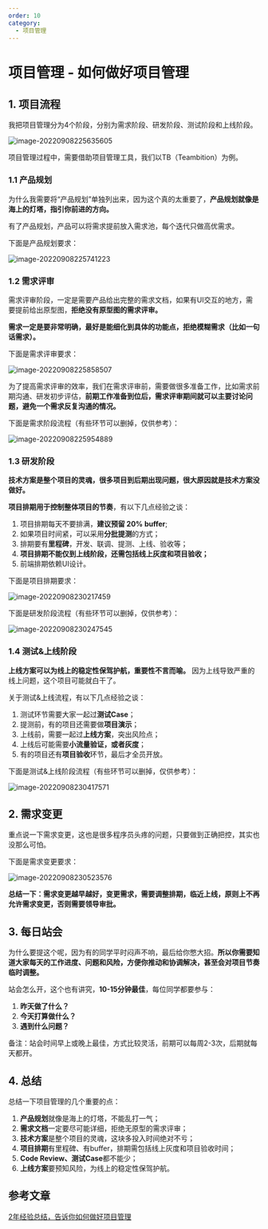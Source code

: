 ```yaml
---
order: 10
category:
  - 项目管理
---
```


# 项目管理 - 如何做好项目管理

## 1. 项目流程

我把项目管理分为4个阶段，分别为需求阶段、研发阶段、测试阶段和上线阶段。

![image-20220908225635605](https://abelsun-1256449468.cos.ap-beijing.myqcloud.com/image/image-20220908225635605.png)

项目管理过程中，需要借助项目管理工具，我们以TB（Teambition）为例。

### 1.1 产品规划

为什么我需要将“产品规划”单独列出来，因为这个真的太重要了，**产品规划就像是海上的灯塔，指引你前进的方向。**

有了产品规划，产品可以将需求提前放入需求池，每个迭代只做高优需求。

下面是产品规划要求：


![image-20220908225741223](https://abelsun-1256449468.cos.ap-beijing.myqcloud.com/image/image-20220908225741223.png)

### 1.2 需求评审

需求评审阶段，一定是需要产品给出完整的需求文档，如果有UI交互的地方，需要提前给出原型图，**拒绝没有原型图的需求评审。**

**需求一定是要非常明确，最好是能细化到具体的功能点，拒绝模糊需求（比如一句话需求）。**

下面是需求评审要求：

![image-20220908225858507](https://abelsun-1256449468.cos.ap-beijing.myqcloud.com/image/image-20220908225858507.png)

为了提高需求评审的效率，我们在需求评审前，需要做很多准备工作，比如需求前期沟通、研发初步评估，**前期工作准备到位后，需求评审期间就可以主要讨论问题，避免一个需求反复沟通的情况。**

下面是需求阶段流程（有些环节可以删掉，仅供参考）：

<img src="https://zszblog.oss-cn-beijing.aliyuncs.com/zszblog/image-20220908225954889.png" alt="image-20220908225954889"  />

### 1.3 研发阶段

**技术方案是整个项目的灵魂，很多项目到后期出现问题，很大原因就是技术方案没做好。**

**项目排期用于控制整体项目的节奏**，有以下几点经验之谈：

1. 项目排期每天不要排满，**建议预留 20% buffer**;
2. 如果项目时间紧，可以采用**分批提测**的方式；
3. 排期要有**里程碑**，开发、联调、提测、上线、验收等；
4. **项目排期不能仅到上线阶段，还需包括线上灰度和项目验收；**
5. 前端排期依赖UI设计。

下面是项目排期要求：


![image-20220908230217459](https://abelsun-1256449468.cos.ap-beijing.myqcloud.com/image/image-20220908230217459.png)

下面是研发阶段流程（有些环节可以删掉，仅供参考）：

<img src="https://zszblog.oss-cn-beijing.aliyuncs.com/zszblog/image-20220908230247545.png" alt="image-20220908230247545"  />

### 1.4 测试&上线阶段

**上线方案可以为线上的稳定性保驾护航，重要性不言而喻。** 因为上线导致严重的线上问题，这个项目可能就白干了。

关于测试&上线流程，有以下几点经验之谈：

1. 测试环节需要大家一起过**测试Case**；
2. 提测前，有的项目还需要做**项目演示**；
3. 上线前，需要一起过**上线方案**，突出风险点；
4. 上线后可能需要**小流量验证，或者灰度**；
5. 有的项目还有**项目验收**环节，最后才全员开放。

下面是测试&上线阶段流程（有些环节可以删掉，仅供参考）：

<img src="https://zszblog.oss-cn-beijing.aliyuncs.com/zszblog/image-20220908230417571.png" alt="image-20220908230417571"  />

## 2. 需求变更

重点说一下需求变更，这也是很多程序员头疼的问题，只要做到正确把控，其实也没那么可怕。

下面是需求变更要求：

![image-20220908230523576](https://abelsun-1256449468.cos.ap-beijing.myqcloud.com/image/image-20220908230523576.png)

**总结一下：需求变更越早越好，变更需求，需要调整排期，临近上线，原则上不再允许需求变更，否则需要领导审批。**

## 3. 每日站会

为什么要提这个呢，因为有的同学平时闷声不响，最后给你憋大招。**所以你需要知道大家每天的工作进度、问题和风险，方便你推动和协调解决，甚至会对项目节奏临时调整。**

站会怎么开，这个也有讲究，**10-15分钟最佳**，每位同学都要参与：

1. **昨天做了什么？**
2. **今天打算做什么？**
3. **遇到什么问题？**

备注：站会时间早上或晚上最佳，方式比较灵活，前期可以每周2-3次，后期就每天都开。

## 4. 总结

总结一下项目管理的几个重要的点：

1. **产品规划**就像是海上的灯塔，不能乱打一气；
2. **需求文档**一定要尽可能详细，拒绝无原型的需求评审；
3. **技术方案**是整个项目的灵魂，这块多投入时间绝对不亏；
4. **项目排期**有里程碑、有buffer，排期需包括线上灰度和项目验收时间；
5. **Code Review、测试Case**都不能少；
6. **上线方案**要预知风险，为线上的稳定性保驾护航。

## 参考文章

[2年经验总结，告诉你如何做好项目管理](https://juejin.cn/post/7053382185587310605)